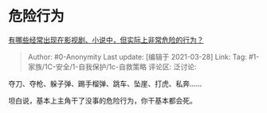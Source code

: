# 危险行为
[有哪些经常出现在影视剧、小说中，但实际上非常危险的行为？](https://www.zhihu.com/question/447476036/answer/1804155892)

> Author: #0-Anonymity
> Last update: [编辑于 2021-03-28]
> Link:
> Tag: #1-家族/1C-安全/1-自我保护/1c-自救策略
> 评论区:
> 泛讨论:

夺刀、夺枪、躲子弹、踢手榴弹、跳车、坠崖、打虎、私奔……

坦白说，基本上主角干了没事的危险行为，你干基本都会死。
